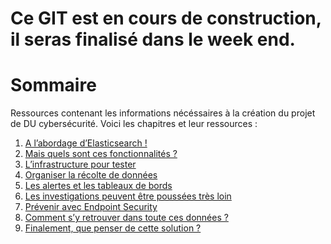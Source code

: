 # Ce GIT est en cours de construction, il seras finalisé dans le week end.
# Sommaire

Ressources contenant les informations nécéssaires à la création du projet de DU cybersécurité.
Voici les chapitres et leur ressources :

1. [A l’abordage d’Elasticsearch !](A_l’abordage_d’Elasticsearch/readme.md)
2. [Mais quels sont ces fonctionnalités ?](1_A_l’abordage_d’Elasticsearch_.md)
3. [L’infrastructure pour tester](1_A_l’abordage_d’Elasticsearch_.md)
4. [Organiser la récolte de données](1_A_l’abordage_d’Elasticsearch_.md)
5. [Les alertes et les tableaux de bords](1_A_l’abordage_d’Elasticsearch_.md)
6. [Les investigations peuvent être poussées très loin](1_A_l’abordage_d’Elasticsearch_.md)
7. [Prévenir avec Endpoint Security](1_A_l’abordage_d’Elasticsearch_.md)
8. [Comment s’y retrouver dans toute ces données ?](1_A_l’abordage_d’Elasticsearch_.md)
9. [Finalement, que penser de cette solution ?](1_A_l’abordage_d’Elasticsearch_.md)

